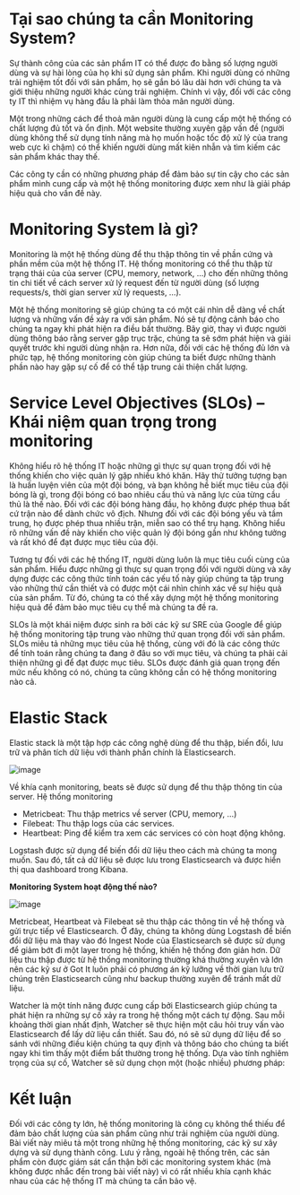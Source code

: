 # Tại sao chúng ta cần Monitoring System?

Sự thành công của các sản phẩm IT có thể được đo bằng số lượng người dùng và sự hài lòng của họ khi sử dụng sản phẩm. Khi người dùng có những trải nghiệm tốt đối với sản phẩm, họ sẽ gắn bó lâu dài hơn với chúng ta và giới thiệu những người khác cùng trải nghiệm. Chính vì vậy, đối với các công ty IT thì nhiệm vụ hàng đầu là phải làm thỏa mãn người dùng.

Một trong những cách để thoả mãn người dùng là cung cấp một hệ thống có chất lượng đủ tốt và ổn định. Một website thường xuyên gặp vấn đề (người dùng không thể sử dụng tính năng mà họ muốn hoặc tốc độ xử lý của trang web cực kì chậm) có thể khiến người dùng mất kiên nhẫn và tìm kiếm các sản phẩm khác thay thế.

Các công ty cần có những phương pháp để đảm bảo sự tin cậy cho các sản phẩm mình cung cấp và một hệ thống monitoring được xem như là giải pháp hiệu quả cho vấn đề này. 

# Monitoring System là gì?

Monitoring là một hệ thống dùng để thu thập thông tin về phần cứng và phần mềm của một hệ thống IT. Hệ thống monitoring có thể thu thập từ trạng thái của của server (CPU, memory, network, …) cho đến những thông tin chi tiết về cách server xử lý request đến từ người dùng (số lượng requests/s, thời gian server xử lý requests, …).

Một hệ thống monitoring sẽ giúp chúng ta có một cái nhìn dễ dàng về chất lượng và những vấn đề xảy ra với sản phẩm. Nó sẽ tự động cảnh báo cho chúng ta ngay khi phát hiện ra điều bất thường. Bây giờ, thay vì được người dùng thông báo rằng server gặp trục trặc, chúng ta sẽ sớm phát hiện và giải quyết trước khi người dùng nhận ra. Hơn nữa, đối với các hệ thống đủ lớn và phức tạp, hệ thống monitoring còn giúp chúng ta biết được những thành phần nào hay gặp sự cố để có thể tập trung cải thiện chất lượng.

# Service Level Objectives (SLOs) – Khái niệm quan trọng trong monitoring

Không hiểu rõ hệ thống IT hoặc những gì thực sự quan trọng đối với hệ thống khiến cho việc quản lý gặp nhiều khó khăn. Hãy thử tưởng tượng bạn là huấn luyện viên của một đội bóng, và bạn không hề biết mục tiêu của đội bóng là gì, trong đội bóng có bao nhiêu cầu thủ và năng lực của từng cầu thủ là thế nào. Đối với các đội bóng hàng đầu, họ không được phép thua bất cứ trận nào để dành chức vô địch. Nhưng đối với các đội bóng yếu và tầm trung, họ được phép thua nhiều trận, miễn sao có thể trụ hạng. Không hiểu rõ những vấn đề này khiến cho việc quản lý đội bóng gần như không tưởng và rất khó để đạt được mục tiêu của đội.

Tương tự đối với các hệ thống IT, người dùng luôn là mục tiêu cuối cùng của sản phẩm. Hiểu được những gì thực sự quan trọng đối với người dùng và xây dựng được các công thức tính toán các yếu tố này giúp chúng ta tập trung vào những thứ cần thiết và có được một cái nhìn chính xác về sự hiệu quả của sản phẩm. Từ đó, chúng ta có thể xây dựng một hệ thống monitoring hiệu quả để đảm bảo mục tiêu cụ thể mà chúng ta đề ra.

SLOs là một khái niệm được sinh ra bởi các kỹ sư SRE của Google để giúp hệ thống monitoring tập trung vào những thứ quan trọng đối với sản phẩm. SLOs miêu tả những mục tiêu của hệ thống, cùng với đó là các công thức để tính toán rằng chúng ta đang ở đâu so với mục tiêu, và chúng ta phải cải thiện những gì để đạt được mục tiêu. SLOs được đánh giá quan trọng đến mức nếu không có nó, chúng ta cũng không cần có hệ thống monitoring nào cả.

# Elastic Stack

Elastic stack là một tập hợp các công nghệ dùng để thu thập, biến đổi, lưu trữ và phân tích dữ liệu với thành phần chính là Elasticsearch.

![image](https://user-images.githubusercontent.com/62273292/165018183-85db7d34-e079-4145-8957-a88b685369b7.png)

Về khía cạnh monitoring, beats sẽ được sử dụng để thu thập thông tin của server. Hệ thống monitoring

- Metricbeat: Thu thập metrics về server (CPU, memory, …)
- Filebeat: Thu thập logs của các services.
- Heartbeat: Ping để kiểm tra xem các services có còn hoạt động không.

Logstash được sử dụng để biến đổi dữ liệu theo cách mà chúng ta mong muốn. Sau đó, tất cả dữ liệu sẽ được lưu trong Elasticsearch và được hiển thị qua dashboard trong Kibana.

**Monitoring System hoạt động thế nào?**

![image](https://user-images.githubusercontent.com/62273292/165018277-a0d7bfe0-e8f5-4250-8289-751b984b4f6e.png)

Metricbeat, Heartbeat và Filebeat sẽ thu thập các thông tin về hệ thống và gửi trực tiếp về Elasticsearch. Ở đây, chúng ta không dùng Logstash để biến đổi dữ liệu mà thay vào đó Ingest Node của Elasticsearch sẽ được sử dụng để giảm bớt đi một layer trong hệ thống, khiến hệ thống đơn giản hơn. Dữ liệu thu thập được từ hệ thống monitoring thường khá thường xuyên và lớn nên các kỹ sư ở Got It luôn phải có phương án kỹ lưỡng về thời gian lưu trữ chúng trên Elasticsearch cũng như backup thường xuyên để tránh mất dữ liệu.

Watcher là một tính năng được cung cấp bởi Elasticsearch giúp chúng ta phát hiện ra những sự cố xảy ra trong hệ thống một cách tự động. Sau mỗi khoảng thời gian nhất định, Watcher sẽ thực hiện một câu hỏi truy vấn vào Elasticsearch để lấy dữ liệu cần thiết. Sau đó, nó sẽ sử dụng dữ liệu để so sánh với những điều kiện chúng ta quy định và thông báo cho chúng ta biết ngay khi tìm thấy một điểm bất thường trong hệ thống. Dựa vào tính nghiêm trọng của sự cố, Watcher sẽ sử dụng chọn một (hoặc nhiều) phương pháp:

# Kết luận

Đối với các công ty lớn, hệ thống monitoring là công cụ không thể thiếu để đảm bảo chất lượng của sản phẩm cũng như trải nghiệm của người dùng. Bài viết này miêu tả một trong những hệ thống monitoring, các kỹ sư xây dựng và sử dụng thành công. Lưu ý rằng, ngoài hệ thống trên, các sản phẩm còn được giám sát cẩn thận bởi các monitoring system khác (mà không được nhắc đến trong bài viết này) vì có rất nhiều khía cạnh khác nhau của các hệ thống IT mà chúng ta cần bảo vệ.
























